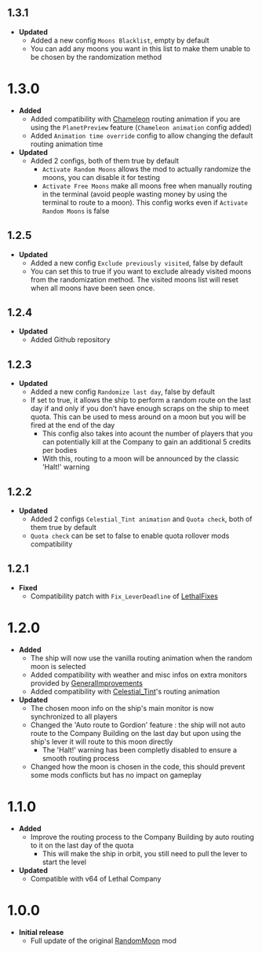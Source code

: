 ## 1.3.1
- **Updated**
    - Added a new config `Moons Blacklist`, empty by default
    - You can add any moons you want in this list to make them unable to be chosen by the randomization method

# 1.3.0
- **Added**
    - Added compatibility with [Chameleon](https://thunderstore.io/c/lethal-company/p/ButteryStancakes/Chameleon/) routing animation if you are using the `PlanetPreview` feature (`Chameleon animation` config added)
    - Added `Animation time override` config to allow changing the default routing animation time
- **Updated**
    - Added 2 configs, both of them true by default
        - `Activate Random Moons` allows the mod to actually randomize the moons, you can disable it for testing
        - `Activate Free Moons` make all moons free when manually routing in the terminal (avoid people wasting money by using the terminal to route to a moon). This config works even if `Activate Random Moons` is false

## 1.2.5
- **Updated**
    - Added a new config `Exclude previously visited`, false by default
    - You can set this to true if you want to exclude already visited moons from the randomization method. The visited moons list will reset when all moons have been seen once.

## 1.2.4
- **Updated**
    - Added Github repository

## 1.2.3
- **Updated**
    - Added a new config `Randomize last day`, false by default
    - If set to true, it allows the ship to perform a random route on the last day if and only if you don't have enough scraps on the ship to meet quota. This can be used to mess around on a moon but you will be fired at the end of the day
        - This config also takes into acount the number of players that you can potentially kill at the Company to gain an additional 5 credits per bodies
        - With this, routing to a moon will be announced by the classic 'Halt!' warning

## 1.2.2
- **Updated**
    - Added 2 configs `Celestial_Tint animation` and `Quota check`, both of them true by default
    - `Quota check` can be set to false to enable quota rollover mods compatibility

## 1.2.1
- **Fixed**
    - Compatibility patch with `Fix_LeverDeadline` of [LethalFixes](https://thunderstore.io/c/lethal-company/p/Dev1A3/LethalFixes/)

# 1.2.0
- **Added**
    - The ship will now use the vanilla routing animation when the random moon is selected
    - Added compatibility with weather and misc infos on extra monitors provided by [GeneralImprovements](https://thunderstore.io/c/lethal-company/p/ShaosilGaming/GeneralImprovements/)
    - Added compatibility with [Celestial_Tint](https://thunderstore.io/c/lethal-company/p/sfDesat/Celestial_Tint/)'s routing animation
- **Updated**
    - The chosen moon info on the ship's main monitor is  now synchronized to all players
    - Changed the 'Auto route to Gordion' feature : the ship will not auto route to the Company Building on the last day but upon using the ship's lever it will route to this moon directly
        - The 'Halt!' warning has been completly disabled to ensure a smooth routing process
    - Changed how the moon is chosen in the code, this should prevent some mods conflicts but has no impact on gameplay

# 1.1.0
- **Added**
    - Improve the routing process to the Company Building by auto routing to it on the last day of the quota
        - This will make the ship in orbit, you still need to pull the lever to start the level
- **Updated**
    - Compatible with v64 of Lethal Company

# 1.0.0
- **Initial release**
    - Full update of the original [RandomMoon](https://thunderstore.io/c/lethal-company/p/Beepsterr/RandomMoon/) mod